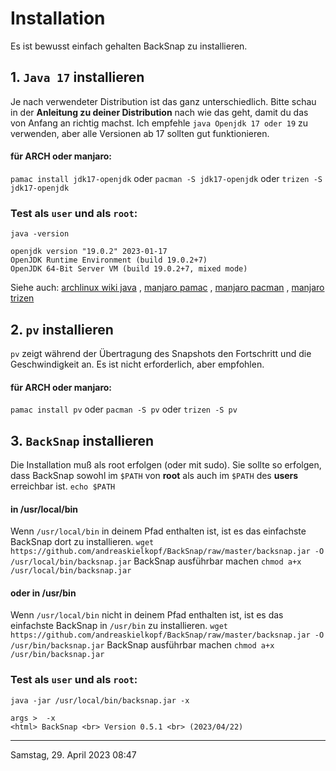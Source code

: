 # Installation
Es ist bewusst einfach gehalten BackSnap zu installieren.
## 1. `Java 17` installieren
Je nach verwendeter Distribution ist das ganz unterschiedlich. Bitte schau in der **Anleitung zu deiner Distribution** nach wie das geht, damit du das von Anfang an richtig machst. Ich empfehle `java Openjdk 17 oder 19` zu verwenden, aber alle Versionen ab 17 sollten gut funktionieren.
#### für ARCH oder manjaro:
`pamac install jdk17-openjdk`
oder 
`pacman -S jdk17-openjdk`
oder 
`trizen -S jdk17-openjdk`
### Test als `user` und als `root`:
`java -version`
```
openjdk version "19.0.2" 2023-01-17
OpenJDK Runtime Environment (build 19.0.2+7)
OpenJDK 64-Bit Server VM (build 19.0.2+7, mixed mode)
```
Siehe auch: [archlinux wiki java](https://wiki.archlinux.org/title/java) , [manjaro pamac](https://wiki.manjaro.org/index.php/Pamac) , [manjaro pacman](https://wiki.manjaro.org/index.php/Pacman_Overview) , [manjaro trizen](https://wiki.archlinux.de/title/Trizen) 

## 2. `pv` installieren
`pv` zeigt während der Übertragung des Snapshots den Fortschritt und die Geschwindigkeit an. Es ist nicht erforderlich, aber empfohlen.
#### für ARCH oder manjaro:
`pamac install pv`
oder 
`pacman -S pv`
oder 
`trizen -S pv`

## 3. `BackSnap` installieren
Die Installation muß als root erfolgen (oder mit sudo). Sie sollte so erfolgen, dass BackSnap sowohl im `$PATH` von **root** als auch im `$PATH` des **users** erreichbar ist.
`echo $PATH`
#### in /usr/local/bin
Wenn `/usr/local/bin` in deinem Pfad enthalten ist, ist es das einfachste BackSnap dort zu installieren.
`wget https://github.com/andreaskielkopf/BackSnap/raw/master/backsnap.jar -O /usr/local/bin/backsnap.jar`
BackSnap ausführbar machen
`chmod a+x /usr/local/bin/backsnap.jar`
#### oder in /usr/bin
Wenn `/usr/local/bin` nicht in deinem Pfad enthalten ist, ist es das einfachste BackSnap in `/usr/bin` zu installieren.
`wget https://github.com/andreaskielkopf/BackSnap/raw/master/backsnap.jar -O /usr/bin/backsnap.jar`
BackSnap ausführbar machen
`chmod a+x /usr/bin/backsnap.jar`
### Test als `user` und als `root`:
`java -jar /usr/local/bin/backsnap.jar -x`
```
args >  -x
<html> BackSnap <br> Version 0.5.1 <br> (2023/04/22)
```
----
Samstag, 29. April 2023 08:47 
